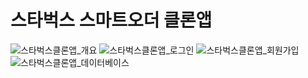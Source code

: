 # 스타벅스 스마트오더 클론앱


![스타벅스클론앱_개요](https://user-images.githubusercontent.com/104833740/183348517-90a87a9c-fc3e-4f69-8dcc-95c21838ede8.png)
![스타벅스클론앱_로그인](https://user-images.githubusercontent.com/104833740/183348722-e70eb06c-581a-4af3-8d7f-a7506b0c7640.png)
![스타벅스클론앱_회원가입](https://user-images.githubusercontent.com/104833740/183349626-550f7fca-7c06-4c71-ac89-9776294a9695.png)
![스타벅스클론앱_데이터베이스](https://user-images.githubusercontent.com/104833740/183349647-86f85581-61a8-40da-9a9b-30ff4052060f.png)
